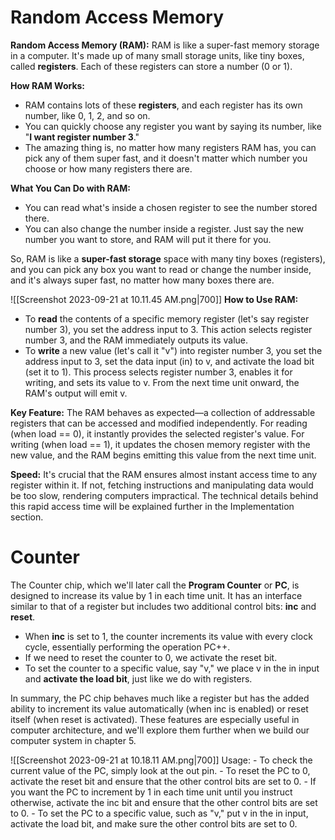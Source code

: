 # Random Access Memory
**Random Access Memory (RAM):** RAM is like a super-fast memory storage in a computer. It's made up of many small storage units, like tiny boxes, called **registers**. Each of these registers can store a number (0 or 1).

**How RAM Works:**
- RAM contains lots of these **registers**, and each register has its own number, like 0, 1, 2, and so on.
- You can quickly choose any register you want by saying its number, like "**I want register number 3**."
- The amazing thing is, no matter how many registers RAM has, you can pick any of them super fast, and it doesn't matter which number you choose or how many registers there are.

**What You Can Do with RAM:**
- You can read what's inside a chosen register to see the number stored there.
- You can also change the number inside a register. Just say the new number you want to store, and RAM will put it there for you.

So, RAM is like a **super-fast storage** space with many tiny boxes (registers), and you can pick any box you want to read or change the number inside, and it's always super fast, no matter how many boxes there are.

![[Screenshot 2023-09-21 at 10.11.45 AM.png|700]]
**How to Use RAM:**
- To **read** the contents of a specific memory register (let's say register number 3), you set the address input to 3. This action selects register number 3, and the RAM immediately outputs its value.
- To **write** a new value (let's call it "v") into register number 3, you set the address input to 3, set the data input (in) to v, and activate the load bit (set it to 1). This process selects register number 3, enables it for writing, and sets its value to v. From the next time unit onward, the RAM's output will emit v.

**Key Feature:** The RAM behaves as expected—a collection of addressable registers that can be accessed and modified independently. For reading (when load == 0), it instantly provides the selected register's value. For writing (when load == 1), it updates the chosen memory register with the new value, and the RAM begins emitting this value from the next time unit.

**Speed:** It's crucial that the RAM ensures almost instant access time to any register within it. If not, fetching instructions and manipulating data would be too slow, rendering computers impractical. The technical details behind this rapid access time will be explained further in the Implementation section.

# Counter
The Counter chip, which we'll later call the **Program Counter** or **PC**, is designed to increase its value by 1 in each time unit. It has an interface similar to that of a register but includes two additional control bits: **inc** and **reset**.

- When **inc** is set to 1, the counter increments its value with every clock cycle, essentially performing the operation PC++.
- If we need to reset the counter to 0, we activate the reset bit.
- To set the counter to a specific value, say "v," we place v in the in input and **activate the load bit**, just like we do with registers.

In summary, the PC chip behaves much like a register but has the added ability to increment its value automatically (when inc is enabled) or reset itself (when reset is activated). These features are especially useful in computer architecture, and we'll explore them further when we build our computer system in chapter 5.

![[Screenshot 2023-09-21 at 10.18.11 AM.png|700]]
Usage:
	- To check the current value of the PC, simply look at the out pin.
	- To reset the PC to 0, activate the reset bit and ensure that the other control bits are set to 0.
	- If you want the PC to increment by 1 in each time unit until you instruct otherwise, activate the inc bit and ensure that the other control bits are set to 0.
	- To set the PC to a specific value, such as "v," put v in the in input, activate the load bit, and make sure the other control bits are set to 0.

